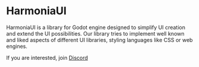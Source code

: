 # HarmoniaUI

HarmoniaUI is a library for Godot engine designed to simplify UI creation and extend the UI possibilities.
Our library tries to implement well known and liked aspects of different UI libraries, styling languages like CSS or web engines.

If you are interested, join [Discord](https://discord.com/invite/uzV6jNn6GZ)